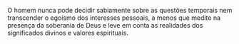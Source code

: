 ﻿O homem nunca pode decidir sabiamente sobre as questões temporais nem transcender o egoísmo dos interesses pessoais, a menos que medite na presença da soberania de Deus e leve em conta as realidades dos significados divinos e valores espirituais.